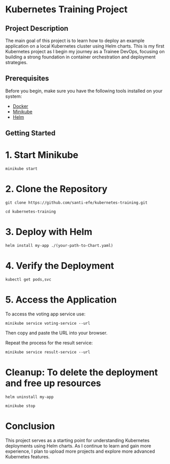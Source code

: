 # Kubernetes Training Project

## Project Description

The main goal of this project is to learn how to deploy an example application on a local Kubernetes cluster using Helm charts. This is my first Kubernetes project as I begin my journey as a Trainee DevOps, focusing on building a strong foundation in container orchestration and deployment strategies.

## Prerequisites

Before you begin, make sure you have the following tools installed on your system:

- [Docker](https://docs.docker.com/get-docker/)
- [Minikube](https://minikube.sigs.k8s.io/docs/start/)
- [Helm](https://helm.sh/docs/intro/install/)

## Getting Started

# 1. Start Minikube
```minikube start ```

# 2. Clone the Repository
```git clone https://github.com/santi-efe/kubernetes-training.git```

```cd kubernetes-training```

# 3. Deploy with Helm
```helm install my-app ./(your-path-to-Chart.yaml)```

# 4. Verify the Deployment
```kubectl get pods,svc```

# 5. Access the Application
To access the voting app service use:

```minikube service voting-service --url```

Then copy and paste the URL into your browser.

Repeat the process for the result service:

```minikube service result-service --url```

# Cleanup: To delete the deployment and free up resources
```helm uninstall my-app```

```minikube stop```

# Conclusion
 This project serves as a starting point for understanding Kubernetes deployments using Helm charts.
 As I continue to learn and gain more experience, I plan to upload more projects and explore more advanced Kubernetes features.
